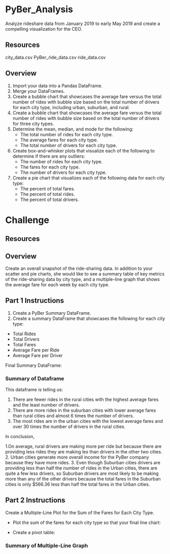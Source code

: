 # PyBer_Analysis
Analyze rideshare data from January 2019 to early May 2019 and create a compelling visualization for the CEO.

## Resources
city_data.csv
PyBer_ride_data.csv
ride_data.csv

## Overview
1. Import your data into a Pandas DataFrame.
2. Merge your DataFrames.
3. Create a bubble chart that showcases the average fare versus the total number of rides with bubble size based on the total number of drivers for each city type, including urban, suburban, and rural.
4. Create a bubble chart that showcases the average fare versus the total number of rides with bubble size based on the total number of drivers for three city types.
5. Determine the mean, median, and mode for the following:
	- The total number of rides for each city type.
	- The average fares for each city type.
	- The total number of drivers for each city type.
6. Create box-and-whisker plots that visualize each of the following to determine if there are any outliers:
	- The number of rides for each city type.
	- The fares for each city type.
	- The number of drivers for each city type.
7. Create a pie chart that visualizes each of the following data for each city type:
	- The percent of total fares.
	- The percent of total rides.
	- The percent of total drivers.

# Challenge

## Resources



## Overview

Create an overall snapshot of the ride-sharing data. In addition to your scatter and pie charts, she would like to see a summary table of key metrics of the ride-sharing data by city type, and a multiple-line graph that shows the average fare for each week by each city type.

## Part 1 Instructions

1. Create a PyBer Summary DataFrame.
2. Create a summary DataFrame that showcases the following for each city type:

- Total Rides
- Total Drivers
- Total Fares
- Average Fare per Ride
- Average Fare per Driver

Final Summary DataFrame:



### Summary of Dataframe

This dataframe is telling us:

1. There are fewer rides in the rural cities with the highest average fares and the least number of drivers.
2. There are more rides in the suburban cities with lower average fares than rural cities and almost 6 times the number of drivers.
3. The most rides are in the urban cities with the lowest average fares and over 30 times the number of drivers in the rural cities.

In conclusion, 

1.On average, rural drivers are making more per ride but because there are providing less rides they are making les than drivers in the other two cities.
2. Urban cities generate more overall income for the PyBer company because they have more rides.
3. Even though Suburban cities drivers are providing less than half the number of rides in the Urban cities, there are quite a few less drivers, so Suburban drivers are most likely to be making more than any of the other drivers because the total fares in the Suburban cities is only $566.36 less than half the total fares in the Urban cities.


## Part 2 Instructions

Create a Multiple-Line Plot for the Sum of the Fares for Each City Type.

- Plot the sum of the fares for each city type so that your final line chart:


- Create a pivot table:

### Summary of Multiple-Line Graph

